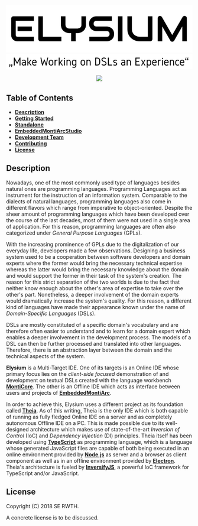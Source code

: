 <p align="center">
    <img src="targets/standalone/doc/images/elysium.png"/>
    <img src="targets/standalone/doc/images/quote.png" width="718"/>
</p>
<p align="center">
    <a href="https://github.com/theia-ide/theia">
        <img src="https://img.shields.io/badge/Theia_Version-0.3.15-blue.svg?longCache=true&style=flat-square"/>
    </a>
</p>

## Table of Contents
* [**Description**](#description)
* [**Getting Started**](/doc/GettingStarted.md)
* [**Standalone**](/targets/standalone)
* [**EmbeddedMontiArcStudio**](/targets/emastudio)
* [**Development Team**](/doc/DevelopmentTeam.md)
* [**Contributing**](/doc/Contributing.md)
* [**License**](#license)

## Description
Nowadays, one of the most commonly used type of languages besides natural ones are programming
languages. Programming Languages act as instrument for the instruction of an information
system. Comparable to the dialects of natural languages, programming languages also come in
different flavors which range from imperative to object-oriented. Despite the sheer amount of
programming languages which have been developed over the course of the last decades, most of
them were not used in a single area of application. For this reason, programming languages are
often also categorized under *General Purpose Languages* (GPLs).

With the increasing prominence of GPLs due to the digitalization of our everyday life,
developers made a few observations. Designing a business system used to be a cooperation
between software developers and domain experts where the former would bring the necessary
technical expertise whereas the latter would bring the necessary knowledge about the domain
and would support the former in their task of the system's creation. The reason for this
strict separation of the two worlds is due to the fact that neither know enough about the
other's area of expertise to take over the other's part. Nonetheless, a deeper involvement of
the domain experts would dramatically increase the system's quality. For this reason, a
different kind of languages have made their appearance known under the name of
*Domain-Specific Languages* (DSLs).

DSLs are mostly constituted of a specific domain's vocabulary and are therefore often easier
to understand and to learn for a domain expert which enables a deeper involvement in the
development process. The models of a DSL can then be further processed and translated into
other languages. Therefore, there is an abstraction layer between the domain and the technical
aspects of the system.

**Elysium** is a Multi-Target IDE. One of its targets is an Online IDE whose primary focus lies
on the _client-side focused_ demonstration of and development on textual DSLs created with the
language workbench [**MontiCore**](http://www.monticore.de). The other is an Offline IDE which
acts as interface between users and projects of
[**EmbeddedMontiArc**](https://git.rwth-aachen.de/monticore/EmbeddedMontiArc).

In order to achieve this, Elysium uses a different project as its foundation called
[**Theia**](http://www.theia-ide.org). As of this writing, Theia is the only IDE which is both
capable of running as fully fledged Online IDE on a server and as completely autonomous Offline
IDE on a PC. This is made possible due to its well-designed architecture which makes use of
state-of-the-art _Inversion of Control_ (IoC) and _Dependency Injection_ (DI) principles. Theia
itself has been developed using [**TypeScript**](https://www.typescriptlang.org) as programming
language, which is a language whose generated JavaScript files are capable of both being
executed in an online environment provided by [**Node.js**](https://nodejs.org) as server and a
browser as client component as well as in an offline environment provided by
[**Electron**](https://electronjs.org). Theia's architecture is fueled by
[**InversifyJS**](http://inversify.io), a powerful IoC framework for TypeScript and/or
JavaScript.

## License
Copyright (C) 2018 SE RWTH.

A concrete license is to be discussed.